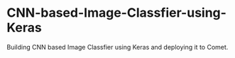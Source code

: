 # CNN-based-Image-Classfier-using-Keras
Building CNN based Image Classfier using Keras and deploying it to Comet.
